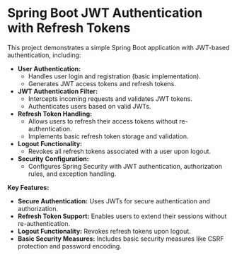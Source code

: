 # Spring Boot JWT Authentication with Refresh Tokens

This project demonstrates a simple Spring Boot application with JWT-based authentication, including:

- **User Authentication:**
    - Handles user login and registration (basic implementation).
    - Generates JWT access tokens and refresh tokens.
- **JWT Authentication Filter:**
    - Intercepts incoming requests and validates JWT tokens.
    - Authenticates users based on valid JWTs.
- **Refresh Token Handling:**
    - Allows users to refresh their access tokens without re-authentication.
    - Implements basic refresh token storage and validation.
- **Logout Functionality:**
    - Revokes all refresh tokens associated with a user upon logout.
- **Security Configuration:**
    - Configures Spring Security with JWT authentication, authorization rules, and exception handling.

**Key Features:**

- **Secure Authentication:** Uses JWTs for secure authentication and authorization.
- **Refresh Token Support:** Enables users to extend their sessions without re-authentication.
- **Logout Functionality:** Revokes refresh tokens upon logout.
- **Basic Security Measures:** Includes basic security measures like CSRF protection and password encoding.
